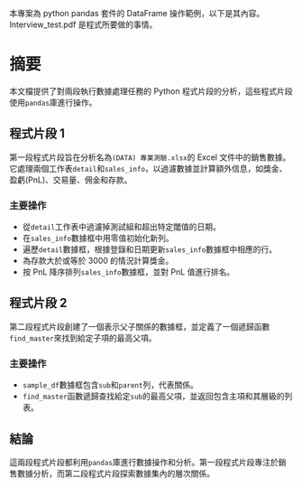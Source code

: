 本專案為 python pandas 套件的 DataFrame 操作範例，以下是其內容。Interview_test.pdf 是程式所要做的事情。

# 摘要

本文檔提供了對兩段執行數據處理任務的 Python 程式片段的分析，這些程式片段使用`pandas`庫進行操作。

## 程式片段 1

第一段程式片段旨在分析名為`(DATA) 專業測驗.xlsx`的 Excel 文件中的銷售數據。它處理兩個工作表`detail`和`sales_info`，以過濾數據並計算額外信息，如獎金、盈虧(PnL)、交易量、佣金和存款。

### 主要操作

- 從`detail`工作表中過濾掉測試組和超出特定閾值的日期。
- 在`sales_info`數據框中用零值初始化新列。
- 遍歷`detail`數據框，根據登錄和日期更新`sales_info`數據框中相應的行。
- 為存款大於或等於 3000 的情況計算獎金。
- 按 PnL 降序排列`sales_info`數據框，並對 PnL 值進行排名。

## 程式片段 2

第二段程式片段創建了一個表示父子關係的數據框，並定義了一個遞歸函數`find_master`來找到給定子項的最高父項。

### 主要操作

- `sample_df`數據框包含`sub`和`parent`列，代表關係。
- `find_master`函數遞歸查找給定`sub`的最高父項，並返回包含主項和其層級的列表。

## 結論

這兩段程式片段都利用`pandas`庫進行數據操作和分析。第一段程式片段專注於銷售數據分析，而第二段程式片段探索數據集內的層次關係。
